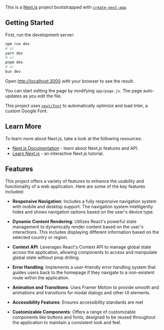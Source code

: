 This is a [Next.js](https://nextjs.org/) project bootstrapped with [`create-next-app`](https://github.com/vercel/next.js/tree/canary/packages/create-next-app).

## Getting Started

First, run the development server:

```bash
npm run dev
# or
yarn dev
# or
pnpm dev
# or
bun dev
```

Open [http://localhost:3000](http://localhost:3000) with your browser to see the result.

You can start editing the page by modifying `app/page.js`. The page auto-updates as you edit the file.

This project uses [`next/font`](https://nextjs.org/docs/basic-features/font-optimization) to automatically optimize and load Inter, a custom Google Font.

## Learn More

To learn more about Next.js, take a look at the following resources:

- [Next.js Documentation](https://nextjs.org/docs) - learn about Next.js features and API.
- [Learn Next.js](https://nextjs.org/learn) - an interactive Next.js tutorial.

## Features

This project offers a variety of features to enhance the usability and functionality of a web application. Here are some of the key features included:

- **Responsive Navigation**: Includes a fully responsive navigation system with mobile and desktop support. The navigation system intelligently hides and shows navigation options based on the user's device type.

- **Dynamic Content Rendering**: Utilizes React's powerful state management to dynamically render content based on the user's interactions. This includes displaying different information based on the selected country or region.

- **Context API**: Leverages React's Context API to manage global state across the application, allowing components to access and manipulate global state without prop drilling.


- **Error Handling**: Implements a user-friendly error handling system that guides users back to the homepage if they navigate to a non-existent route within the application.

- **Animation and Transitions**: Uses Framer Motion to provide smooth and animations and transitions for modal dialogs and other UI elements.

- **Accessibility Features**: Ensures accessibility standards are met
  
- **Customizable Components**: Offers a range of customizable components like buttons and fonts, designed to be reused throughout the application to maintain a consistent look and feel.



